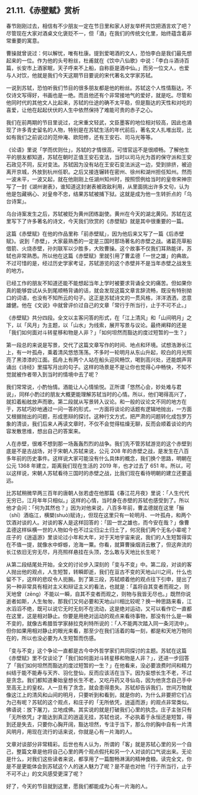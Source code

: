 ## 21.11.《赤壁赋》赏析
春节刚刚过去，相信有不少朋友一定在节日里和家人好友举杯共饮把酒言欢了吧？尽管现在大家对酒桌文化褒贬不一，但「酒」在我们的传统文化里，始终蕴含着非常重要的寓意。


曹操就曾说过：何以解忧，唯有杜康。提到爱喝酒的文人，恐怕李白是我们最先想起来的一位。作为他的头号粉丝，杜甫就在《饮中八仙歌》中说：「李白斗酒诗百篇，长安市上酒家眠，天子呼来不上船，自称臣是酒中仙。」而另一位文人，也爱与人对饮，他就是我们今天这期节目要说的宋代著名文学家苏轼。


一说到苏轼，恐怕听我们节目的很多朋友都是他的粉丝。苏轼这个人性情豁达，不仅诗文写得好，书画也是一绝。而且他还有个非常接地气的爱好，就是吃。尽管和他同时代的其他文人比起来，苏轼的仕途的确不太平稳，但是豁达的天性和对吃的喜爱，让他在起起伏伏的人生中依然保持了难能可贵的赤子之心。


我们在前两期的节目里说过，北宋重文轻武，文臣墨客的地位相对较高，因此也涌现了许多青史留名的人物，特别是在苏轼生活的年代前后，著名文人扎堆出现，比如有我们之前说过的范仲淹、欧阳修，还有王安石、司马光等等。


《论语》里说「学而优则仕」，苏轼的才情很高，可惜官运不是很顺畅。了解他生平的朋友都知道，苏轼在朝时正值王安石变法，当时以司马光为首的保守派和王安石政见不同，反对变法。苏轼因为没有站在王安石变法派这一边，受到排挤，被迫离开京城，外放到杭州任职。之后又接连辗转在密州、徐州和湖州担任知州。然而一波未平，一波又起，就在他刚刚上任湖州知州时，按照惯例给当时的皇帝宋神宗写了一封《湖州谢表》，谁知道这封谢表被政敌利用，从里面挑出许多文句，认为他是包藏祸心、对皇帝不忠，结果苏轼被捕下狱。这就是成为他一生转折点的「乌台诗案」。 


乌台诗案发生之后，苏轼被贬为黄州团练副使。黄州在今天的湖北黄冈。苏轼在这里写下了许多著名的诗文，今天我们欣赏的《赤壁赋》就是其中很重要的一篇。


这篇《赤壁赋》在他的作品里称「前赤壁赋」，因为他后来又写了一篇《后赤壁赋》。说到「赤壁」，大家最熟悉的一定是三国时那场著名的赤壁之战。诸葛亮草船借箭、火烧赤壁，孙刘联军以少胜多，大败曹操。这个故事不仅我们耳熟能详，苏轼也非常熟悉。所以他在这篇《赤壁赋》里就引用了曹孟德「一世之雄」的典故。不过可惜的是，经过历史学家考证，苏轼游览的这个赤壁并不是当年赤壁之战发生的地方。


已经工作的朋友不知道还能不能想起当年上学时被要求背诵全文的痛苦。但如果你真的能够尝试从头到尾顺畅背诵的话，就会发现这篇文章言辞流畅，既没有特别拗口的词语，也没有不知所云的句子。这正是苏轼诗文的一贯风格，洋洋洒洒，恣意雄健。他在《文说》中就曾评价过自己的文章「常行于所当行，止于不可不止。」


《赤壁赋》共分四段。全文以主客问答的形式，在「江上清风」和「山间明月」之下，以「风月」为主题，以「山水」为线索，展开写景与议论。最终阐释的还是「我们如何面对斗转星移和物是人非？」「如何坦然而豁达的度过短暂的一生？」


第一段总的来说是写景，交代了这篇文章写作的时间、地点和环境。试想浩渺长江上，有一叶孤舟，乘着清风悠悠荡荡。不多时一轮明月从东山升起，皎白的月光照亮了黑漆漆的江面。孤舟上有两个人站在船头迎风畅饮，喝到高兴处，还能朗声背诵出《诗经》里描写月出的句子。这样的场景是不是让你也觉得心中畅快，不知不觉就被作者带入到当时的情境中去了呢？


我们常常说，小酌怡情。酒能让人心情愉悦。正所谓「悠然心会，妙处难与君说」，同样小酌过的朋友大概更能理解苏轼当时的心情。所以，他们喝得高兴了，就扣着船舷放声而歌。第二段就从写景转入议论。和一般的议论文不同的地方在于，苏轼巧妙地通过一问一答的形式，一方面将谈论的话题有逻辑地抛出，一方面又根据抛出的问题，形成思辩的探讨。这种行文方式，把严肃的问题转化成包罗万象的清谈，我们后来人再读文章时，不仅不会觉得枯燥无聊，反而会顺着谈论的内容发散思维，想出自己的答案来。


人在赤壁，很难不想到那一场轰轰烈烈的战争。我们先不管苏轼游览的这个赤壁到底是不是古战场，对于宋朝人苏轼来说，公元 208 年的赤壁之战，是发生在八百多年前的历史事件。这样说大家可能没有什么具体的概念，我们换个思路，明朝在公元 1368 年建立，距离我们现在生活的 2019 年，也才过去了 651 年。所以，可以这样说，宋朝人苏轼看待三国时的赤壁之战，比我们现在看待明朝的建立还要遥远。


比苏轼稍微早两三百年的唐朝人张若虚在他那篇《春江花月夜》里说：「人生代代无穷已，江月年年只相似。」这样的心情，当时身在赤壁的苏轼也感受到了。所以他才会问：「何为其然也？」因为对他来说，八百多年前，曹孟德就在这里「酾（shī）酒临江，横槊(shuò)赋诗」，但现在这里只有一轮明月、一叶孤舟，和两个饮酒对谈的人。对谈的客人是这样回答的：「固一世之雄也，而今安在哉？」像曹孟德这样纵横一世的人物如今也不过尘归尘土归土了，何况我们两个无名小辈呢？庄子的《逍遥游》里谈论过小年和大年，对于天地宇宙来说，我们的人生短暂得实在不值一提，就像水中蜉蝣，沧海一粟。你看，就算曹操烟消云散了，但这奔流的长江依旧无穷无尽，月亮照样悬挂在头顶，怎么敢与天地比长生呢？


从第二段结尾处开始，全文的讨论步入深刻的「变与不变」中。第二段，对谈的客人抛出他的观点，人生短暂，转瞬即逝，我们在亘古不变的天地山川之间，什么也留不下，这样的悲叹令人扼腕。到了第三段，苏轼顺着他的观点往下引申，提出了另一种非常具有相对主义和辩证主义的看法，也就是：「盖将自其变者而观之，则天地曾（zēng）不能以一瞬，自其不变者而观之，则物与我皆无尽也。」既然你说逝者如斯，人生匆匆，那我们又何必要和天地山川相比较呢？换一种思路来看，江水滔滔不绝，既可以说它无时无刻不在流动，这是绝对运动，又可以看作它一直都在这里，这是相对静止。你要是用绝对运动的观点来看待事物，那没有什么是一瞬不变的，就像古希腊哲学家赫拉克利特所说的：「人不能两次踏入同一条河流中」。但你如果用相对静止的眼光来看，那至少在我们活着的每一刻，都是和天地万物同在的，所以也没必要为人生短暂而伤感。


「变与不变」这个争论一直都是古今中外哲学家们共同探讨的主题。苏轼在这篇《赤壁赋》里不仅谈论了「我们如何面对斗转星移和物是人非？」，还进一步回答了「我们如何坦然而豁达的度过短暂的一生？」在他看来，没必要浪费时间和精力纠结于能不能寿与天齐、羽化登仙，反而应该活在当下。因为妄想长生不老，不过是贪念。我们都知道秦始皇想长生不老，又吃丹药又寻仙岛，因为他贪念自己手中至高无上的皇权。人一旦有了贪念，就会患得患失。苏轼却告诉我们，世间万物就像这江上的清风和山间的明月，只要听到和看到，就是你的，为什么非要把它们占为己有呢？苏轼的这个观点，和庄子的「无所依凭，逍遥而游」的观点非常类似。佛语说：放下屠刀，立地成佛。其实说的就是打破我们心里的执念。庄子主张只有「无所依凭」才能达到真正的逍遥无挂，苏轼也说，不必执着于永恒还是短暂，得到还是失去，只要你心胸开阔，豁达坦然，专注于当下，那么你的胸中自有一片清风明月，用现在流行的话来说，你就是心有一片海的人。


文章对谈部分非常精彩。后世也有人认为，所谓的「客」就是苏轼心里的另一个自己，整篇文章是他将自己心里的两个观点假托和另一个人对谈的口气说出来。无论是什么，对我们这些读者来说，都享用了一篇酣畅淋漓的精神食粮。读完全文，你是不是更能体会到苏轼这个人的迷人魅力了呢？是不是也对他「行于所当行，止于不可不止」的文风感受更深了呢？ 


好了，今天的节目就到这里，愿我们都能成为心有一片海的人。

